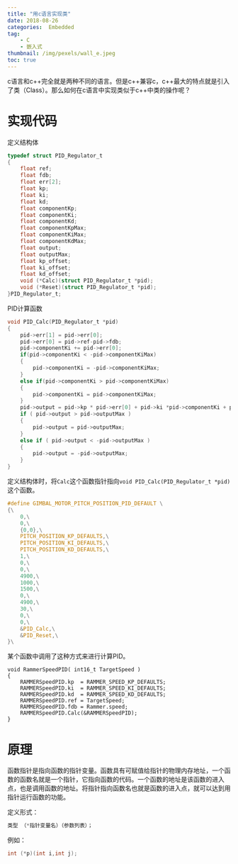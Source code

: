 ```yaml
---
title: "用c语言实现类"
date: 2018-08-26
categories:  Embedded
tag: 
	- C
	- 嵌入式
thumbnail: /img/pexels/wall_e.jpeg
toc: true
---
```


c语言和c++完全就是两种不同的语言。但是c++兼容c，c++最大的特点就是引入了类（Class）。那么如何在c语言中实现类似于c++中类的操作呢？

# 实现代码

定义结构体

```c
typedef struct PID_Regulator_t
{
	float ref;
	float fdb;
	float err[2];
	float kp;
	float ki;
	float kd;
	float componentKp;
	float componentKi;
	float componentKd;
	float componentKpMax;
	float componentKiMax;
	float componentKdMax;
	float output;
	float outputMax;
	float kp_offset;
	float ki_offset;
	float kd_offset;
	void (*Calc)(struct PID_Regulator_t *pid);
	void (*Reset)(struct PID_Regulator_t *pid);
}PID_Regulator_t;
```

PID计算函数

```c
void PID_Calc(PID_Regulator_t *pid)
{
    pid->err[1] = pid->err[0];
    pid->err[0] = pid->ref-pid->fdb;
    pid->componentKi += pid->err[0];
    if(pid->componentKi < -pid->componentKiMax)
    {
        pid->componentKi = -pid->componentKiMax;
    }
	else if(pid->componentKi > pid->componentKiMax)
    {
        pid->componentKi = pid->componentKiMax;
    }
	pid->output = pid->kp * pid->err[0] + pid->ki *pid->componentKi + pid->kp*(pid->err[0]-pid->err[1]);
	if ( pid->output > pid->outputMax )
    {
		pid->output = pid->outputMax;
	}
	else if ( pid->output < -pid->outputMax )
    {
		pid->output = -pid->outputMax;
	}
}
```

定义结构体时，将`Calc`这个函数指针指向`void PID_Calc(PID_Regulator_t *pid)`这个函数。

```C
#define GIMBAL_MOTOR_PITCH_POSITION_PID_DEFAULT \
{\
	0,\
	0,\
	{0,0},\
	PITCH_POSITION_KP_DEFAULTS,\
	PITCH_POSITION_KI_DEFAULTS,\
	PITCH_POSITION_KD_DEFAULTS,\
	1,\
	0,\
	0,\
	4900,\
	1000,\
	1500,\
	0,\
	4900,\
	30,\
	0,\
	0,\
	&PID_Calc,\
	&PID_Reset,\
}\

```

某个函数中调用了这种方式来进行计算PID。

```
void RammerSpeedPID( int16_t TargetSpeed )
{
	RAMMERSpeedPID.kp  = RAMMER_SPEED_KP_DEFAULTS;
	RAMMERSpeedPID.ki  = RAMMER_SPEED_KI_DEFAULTS;
	RAMMERSpeedPID.kd  = RAMMER_SPEED_KD_DEFAULTS;
	RAMMERSpeedPID.ref = TargetSpeed;
	RAMMERSpeedPID.fdb = Rammer.speed;
	RAMMERSpeedPID.Calc(&RAMMERSpeedPID);
}
```

# 原理

函数指针是指向函数的指针变量。函数具有可赋值给指针的物理内存地址，一个函数的函数名就是一个指针，它指向函数的代码。一个函数的地址是该函数的进入点，也是调用函数的地址。将指针指向函数名也就是函数的进入点，就可以达到用指针运行函数的功能。

定义形式：
```c
类型 （*指针变量名）（参数列表）；
```

例如：

```c
int (*p)(int i,int j);
```
